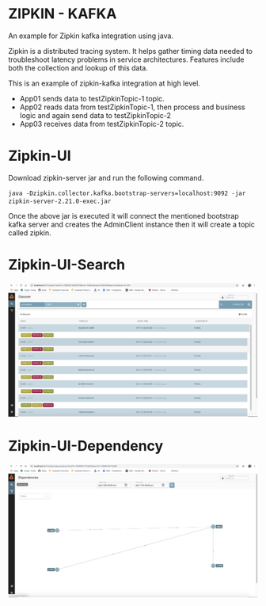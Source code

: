 # ZIPKIN - KAFKA

An example for Zipkin kafka integration using java.

Zipkin is a distributed tracing system. It helps gather timing data needed to troubleshoot latency problems in service architectures.
Features include both the collection and lookup of this data.

This is an example of zipkin-kafka integration at high level.

* App01 sends data to testZipkinTopic-1 topic.
* App02 reads data from testZipkinTopic-1, then process and business logic and again send data to testZipkinTopic-2
* App03 receives data from testZipkinTopic-2 topic.


# Zipkin-UI
Download zipkin-server jar and run the following command.
```
java -Dzipkin.collector.kafka.bootstrap-servers=localhost:9092 -jar zipkin-server-2.21.0-exec.jar
```

Once the above jar is executed it will connect the mentioned bootstrap kafka server and creates the AdminClient instance
then it will create a topic called zipkin.

# Zipkin-UI-Search

![zipkin-ui-search.png](docs/zipkin-ui-search.png?raw=true "Title")


# Zipkin-UI-Dependency

![zipkin-ui-dependency.png](docs/zipkin-ui-dependency.png?raw=true "Title")
